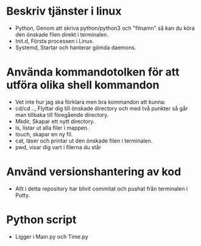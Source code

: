 # Beskriv tjänster i linux
- Python, Genom att skriva python/python3 och "filnamn" så kan du köra den önskade filen direkt i terminalen.
- Init.d, Första processen i Linux.
- Systemd, Startar och hanterar gömda daemons.

# Använda kommandotolken för att utföra olika shell kommandon
- Vet inte hur jag ska förklara men bra kommandon att kunna:
- cd/cd .., Flyttar dig till önskade directory och med två punkter så går man tillbaka till föregående directory.
- Mkdir, Skapar ett nytt directory.
- ls, listar ut alla filer i mappen.
- touch, skapar en ny fil.
- cat, läser och printar ut den önskade filen i terminalen.
- pwd, visar dig vart i filerna du står

# Använd versionshantering av kod
- Allt i detta repository har blivit commitat och pushat från terminalen i Putty.

# Python script
- Ligger i Main.py och Time.py

